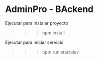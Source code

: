 # AdminPro - BAckend

Ejecutar para instalar proyecto
>>> npm install

Ejecutar para iniciar servicio
>>> npm run start:dev